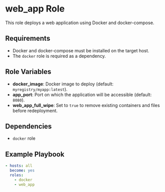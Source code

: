 # web_app Role

This role deploys a web application using Docker and docker-compose.

## Requirements

- Docker and docker-compose must be installed on the target host.
- The `docker` role is required as a dependency.

## Role Variables

- **docker_image**: Docker image to deploy (default: `myregistry/myapp:latest`).
- **app_port**: Port on which the application will be accessible (default: `8080`).
- **web_app_full_wipe**: Set to `true` to remove existing containers and files before redeployment.

## Dependencies

- `docker` role

## Example Playbook

```yaml
- hosts: all
  become: yes
  roles:
    - docker
    - web_app
